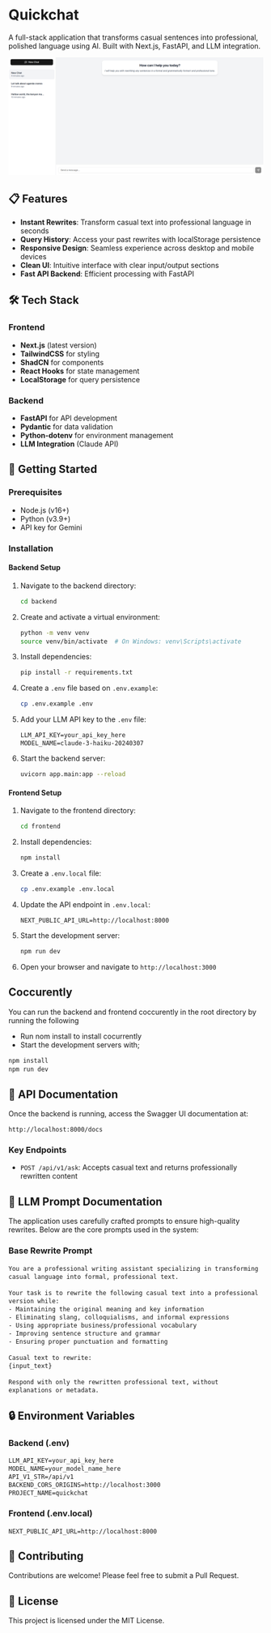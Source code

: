 # Quickchat

A full-stack application that transforms casual sentences into professional, polished language using AI. Built with Next.js, FastAPI, and LLM integration.

![Professional Sentence Rewriter](/shot.png)

## 📋 Features

- **Instant Rewrites**: Transform casual text into professional language in seconds
- **Query History**: Access your past rewrites with localStorage persistence
- **Responsive Design**: Seamless experience across desktop and mobile devices
- **Clean UI**: Intuitive interface with clear input/output sections
- **Fast API Backend**: Efficient processing with FastAPI

## 🛠️ Tech Stack

### Frontend
- **Next.js** (latest version)
- **TailwindCSS** for styling
- **ShadCN** for components
- **React Hooks** for state management
- **LocalStorage** for query persistence

### Backend
- **FastAPI** for API development
- **Pydantic** for data validation
- **Python-dotenv** for environment management
- **LLM Integration** (Claude API)

## 🚀 Getting Started

### Prerequisites
- Node.js (v16+)
- Python (v3.9+)
- API key for Gemini

### Installation

#### Backend Setup
1. Navigate to the backend directory:
   ```bash
   cd backend
   ```

2. Create and activate a virtual environment:
   ```bash
   python -m venv venv
   source venv/bin/activate  # On Windows: venv\Scripts\activate
   ```

3. Install dependencies:
   ```bash
   pip install -r requirements.txt
   ```

4. Create a `.env` file based on `.env.example`:
   ```bash
   cp .env.example .env
   ```

5. Add your LLM API key to the `.env` file:
   ```
   LLM_API_KEY=your_api_key_here
   MODEL_NAME=claude-3-haiku-20240307
   ```

6. Start the backend server:
   ```bash
   uvicorn app.main:app --reload
   ```

#### Frontend Setup
1. Navigate to the frontend directory:
   ```bash
   cd frontend
   ```

2. Install dependencies:
   ```bash
   npm install
   ```

3. Create a `.env.local` file:
   ```bash
   cp .env.example .env.local
   ```

4. Update the API endpoint in `.env.local`:
   ```
   NEXT_PUBLIC_API_URL=http://localhost:8000
   ```

5. Start the development server:
   ```bash
   npm run dev
   ```

6. Open your browser and navigate to `http://localhost:3000`

## Coccurently
You can run the backend and frontend coccurently in the root directory by running the following
- Run nom install to install cocurrently
- Start the development servers with;
```bash
npm install
npm run dev
```

## 📝 API Documentation

Once the backend is running, access the Swagger UI documentation at:
```
http://localhost:8000/docs
```

### Key Endpoints

- `POST /api/v1/ask`: Accepts casual text and returns professionally rewritten content

## 💬 LLM Prompt Documentation

The application uses carefully crafted prompts to ensure high-quality rewrites. Below are the core prompts used in the system:

### Base Rewrite Prompt
```
You are a professional writing assistant specializing in transforming casual language into formal, professional text.

Your task is to rewrite the following casual text into a professional version while:
- Maintaining the original meaning and key information
- Eliminating slang, colloquialisms, and informal expressions
- Using appropriate business/professional vocabulary
- Improving sentence structure and grammar
- Ensuring proper punctuation and formatting

Casual text to rewrite:
{input_text}

Respond with only the rewritten professional text, without explanations or metadata.
```


## 🔒 Environment Variables

### Backend (.env)
```
LLM_API_KEY=your_api_key_here
MODEL_NAME=your_model_name_here
API_V1_STR=/api/v1
BACKEND_CORS_ORIGINS=http://localhost:3000
PROJECT_NAME=quickchat
```

### Frontend (.env.local)
```
NEXT_PUBLIC_API_URL=http://localhost:8000
```

## 🤝 Contributing

Contributions are welcome! Please feel free to submit a Pull Request.

## 📄 License

This project is licensed under the MIT License.